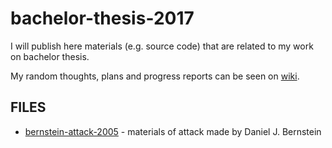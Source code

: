 # bachelor-thesis-2017

I will publish here materials (e.g. source code) that are related to my work on bachelor thesis.

My random thoughts, plans and progress reports can be seen on [wiki](https://github.com/gnull/bachelor-thesis-2017/wiki).

## FILES

* [bernstein-attack-2005](bernstein-attack-2005) - materials of attack made by Daniel J. Bernstein
